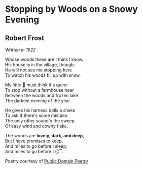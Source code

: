 # Stopping by Woods on a Snowy Evening
## Robert Frost
*Written in 1922*

Whose woods these are I think I know.\
His house is in the village, though;\
He will not see me stopping here\
To watch his woods fill up with snow.

My little :horse: must think it's queer\
To stop without a farmhouse near\
Between the woods and frozen lake\
The darkest evening of the year.

He gives his harness bells a shake\
To ask if there's some mistake.\
The only other sound's the sweep\
Of easy wind and downy flake.

The woods are **lovely, dark, and deep**,\
But I have promises to keep,\
And miles to go before I sleep,\
And miles to go before I :sleeping:.



Poetry courtesy of [Public Domain Poetry](http://www.public-domain-poetry.com/robert-lee-frost/stopping-by-woods-on-a-snowy-evening-1231)

